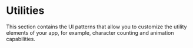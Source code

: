 # Utilities

This section contains the UI patterns that allow you to customize the utility elements of your app, for example, character counting and animation capabilities.